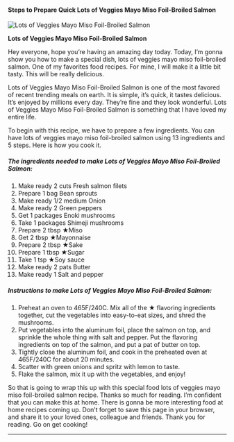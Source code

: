             

#### Steps to Prepare Quick Lots of Veggies Mayo Miso Foil-Broiled Salmon

![Lots of Veggies Mayo Miso Foil-Broiled Salmon](https://img-global.cpcdn.com/recipes/6579526204129280/751x532cq70/lots-of-veggies-mayo-miso-foil-broiled-salmon-recipe-main-photo.jpg)

**Lots of Veggies Mayo Miso Foil-Broiled Salmon**

Hey everyone, hope you’re having an amazing day today. Today, I’m gonna show you how to make a special dish, lots of veggies mayo miso foil-broiled salmon. One of my favorites food recipes. For mine, I will make it a little bit tasty. This will be really delicious.

Lots of Veggies Mayo Miso Foil-Broiled Salmon is one of the most favored of recent trending meals on earth. It is simple, it’s quick, it tastes delicious. It’s enjoyed by millions every day. They’re fine and they look wonderful. Lots of Veggies Mayo Miso Foil-Broiled Salmon is something that I have loved my entire life.

To begin with this recipe, we have to prepare a few ingredients. You can have lots of veggies mayo miso foil-broiled salmon using 13 ingredients and 5 steps. Here is how you cook it.

##### The ingredients needed to make Lots of Veggies Mayo Miso Foil-Broiled Salmon:

1.  Make ready 2 cuts Fresh salmon filets
2.  Prepare 1 bag Bean sprouts
3.  Make ready 1/2 medium Onion
4.  Make ready 2 Green peppers
5.  Get 1 packages Enoki mushrooms
6.  Take 1 packages Shimeji mushrooms
7.  Prepare 2 tbsp ★Miso
8.  Get 2 tbsp ★Mayonnaise
9.  Prepare 2 tbsp ★Sake
10.  Prepare 1 tbsp ★Sugar
11.  Take 1 tsp ★Soy sauce
12.  Make ready 2 pats Butter
13.  Make ready 1 Salt and pepper

##### Instructions to make Lots of Veggies Mayo Miso Foil-Broiled Salmon:

1.  Preheat an oven to 465F/240C. Mix all of the ★ flavoring ingredients together, cut the vegetables into easy-to-eat sizes, and shred the mushrooms.
2.  Put vegetables into the aluminum foil, place the salmon on top, and sprinkle the whole thing with salt and pepper. Put the flavoring ingredients on top of the salmon, and put a pat of butter on top.
3.  Tightly close the aluminum foil, and cook in the preheated oven at 465F/240C for about 20 minutes.
4.  Scatter with green onions and spritz with lemon to taste.
5.  Flake the salmon, mix it up with the vegetables, and enjoy!

So that is going to wrap this up with this special food lots of veggies mayo miso foil-broiled salmon recipe. Thanks so much for reading. I’m confident that you can make this at home. There is gonna be more interesting food at home recipes coming up. Don’t forget to save this page in your browser, and share it to your loved ones, colleague and friends. Thank you for reading. Go on get cooking!

* * *